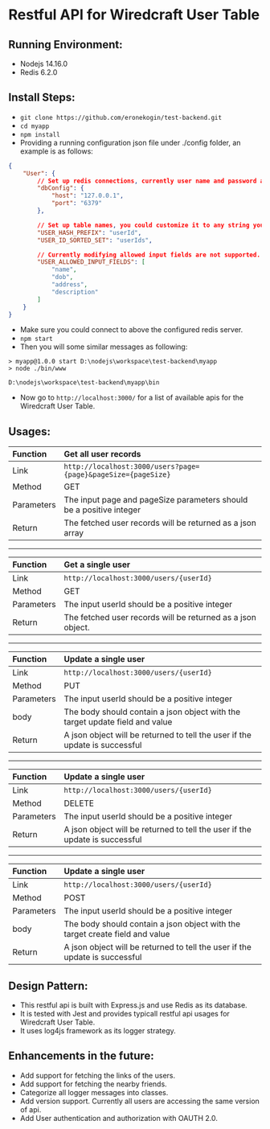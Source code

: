 # Restful API for Wiredcraft User Table

## Running Environment:

* Nodejs 14.16.0
* Redis 6.2.0

## Install Steps:

* ```git clone https://github.com/eronekogin/test-backend.git```
* ```cd myapp```
* ```npm install```
* Providing a running configuration json file under ./config folder, an example is as follows:
```json
{
    "User": {
        // Set up redis connections, currently user name and password are not supported. 
        "dbConfig": {
            "host": "127.0.0.1",
            "port": "6379"
        },

        // Set up table names, you could customize it to any string you like.
        "USER_HASH_PREFIX": "userId",
        "USER_ID_SORTED_SET": "userIds",

        // Currently modifying allowed input fields are not supported.
        "USER_ALLOWED_INPUT_FIELDS": [
            "name",
            "dob",
            "address",
            "description"
        ]
    }
}
```
* Make sure you could connect to above the configured redis server.
* ```npm start```
* Then you will some similar messages as following:
```test
> myapp@1.0.0 start D:\nodejs\workspace\test-backend\myapp
> node ./bin/www

D:\nodejs\workspace\test-backend\myapp\bin
```
* Now go to ```http://localhost:3000/``` for a list of available apis for the
Wiredcraft User Table.

## Usages:

| Function | Get all user records |
| :-- | :-- |
| Link | ```http://localhost:3000/users?page={page}&pageSize={pageSize}``` |
| Method | GET |
| Parameters | The input page and pageSize parameters should be a positive integer |
| Return | The fetched user records will be returned as a json array |

---

| Function | Get a single user |
| :-- | :-- |
| Link | ```http://localhost:3000/users/{userId}``` |
| Method | GET |
| Parameters | The input userId should be a positive integer |
| Return | The fetched user records will be returned as a json object. |

---

| Function | Update a single user |
| :-- | :-- |
| Link | ```http://localhost:3000/users/{userId}``` |
| Method | PUT |
| Parameters | The input userId should be a positive integer |
| body | The body should contain a json object with the target update field and value |
| Return | A json object will be returned to tell the user if the update is successful |

---

| Function | Update a single user |
| :-- | :-- |
| Link | ```http://localhost:3000/users/{userId}``` |
| Method | DELETE |
| Parameters | The input userId should be a positive integer |
| Return | A json object will be returned to tell the user if the update is successful |

---

| Function | Update a single user |
| :-- | :-- |
| Link | ```http://localhost:3000/users/{userId}``` |
| Method | POST |
| Parameters | The input userId should be a positive integer |
| body | The body should contain a json object with the target create field and value |
| Return | A json object will be returned to tell the user if the update is successful |

## Design Pattern:

* This restful api is built with Express.js and use Redis as its database.
* It is tested with Jest and provides typicall restful api usages for Wiredcraft User Table.
* It uses log4js framework as its logger strategy.

## Enhancements in the future:

* Add support for fetching the links of the users.
* Add support for fetching the nearby friends.
* Categorize all logger messages into classes.
* Add version support. Currently all users are accessing the same version of api.
* Add User authentication and authorization with OAUTH 2.0.